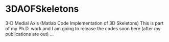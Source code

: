 # 3DAOFSkeletons
3-D Medial Axis (Matlab Code Implementation of 3D Skeletons)
This is part of my Ph.D. work and I am going to release the codes soon here (after my publications are out) ...
